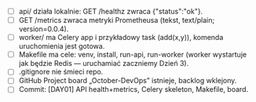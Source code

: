 - [ ] api/ działa lokalnie: GET /healthz zwraca {"status":"ok"}.
- [ ] GET /metrics zwraca metryki Prometheusa (tekst, text/plain; version=0.0.4).
- [ ] worker/ ma Celery app i przykładowy task (add(x,y)), komenda uruchomienia jest gotowa.
- [ ] Makefile ma cele: venv, install, run-api, run-worker (worker wystartuje jak będzie Redis — uruchamiać zaczniemy Dzień 3).
- [ ] .gitignore nie śmieci repo.
- [ ] GitHub Project board „October-DevOps” istnieje, backlog wklejony.
- [ ] Commit: [DAY01] API health+metrics, Celery skeleton, Makefile, board.
